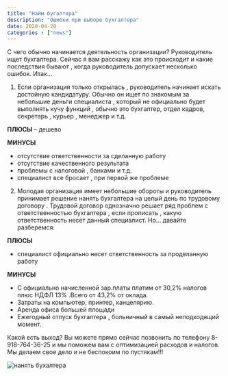 ```yaml
---
title: "Найм бугалтера"
description: "Ошибки при выборе бухгалтера"
date: 2020-04-20
categories : ["news"]
---
```

С чего обычно начинается деятельность организации? Руководитель ищет
бухгалтера. Сейчас я вам расскажу как это происходит  и какие
последствия бывают , когда руководитель допускает  несколько ошибок.
Итак…

1. Если организация  только открылась , руководитель начинает искать
достойную кандидатуру.
Обычно он ищет по знакомым за небольшие деньги специалиста , который  не
официально будет выполнять кучу функций , обычно это бухгалтер, отдел
кадров, секретарь , курьер , менеджер и т.д.

**ПЛЮСЫ**  – дешево

**МИНУСЫ** 
  - отсутствие ответственности за сделанную работу
  - отсутствие  качественного результата
  - проблемы с налоговой , банками и т.д.
  - специалист все бросает , при первой же проблеме

2. Молодая организация  имеет небольшие обороты и руководитель принимает
решение нанять бухгалтера на целый день по трудовому договору . Трудовой
договор однозначно  решает ряд проблем с ответственностью  бухгалтера ,
если прописать ,  какую ответственность несет данный специалист. Но…
давайте разберемся:

**ПЛЮСЫ**
  - специалист официально несет ответственность за проделанную работу

**МИНУСЫ**  
  -  С официально начисленной зар.платы  платим  от 30,2% налогов плюс  НДФЛ 13% .Всего от 43,2% от оклада.
  -  Затраты на компьютер, принтер, канцелярию.
  -  Аренда офиса большей площади
  -  Ежегодный отпуск бухгалтера , больничный в самый неподходящий момент.

Какой есть выход?  Вы можете прямо сейчас позвонить по телефону
8-918-764-36-25 и мы поможем вам с оптимизацией расходов и налогов. Мы
делаем свое дело и не беспокоим по пустякам!!!

![нанять бухалтера](/img/oshibki_naima.jpeg)
